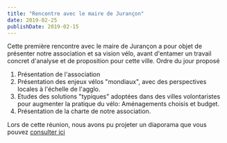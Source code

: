 ```yaml
---
title: "Rencontre avec le maire de Jurançon"
date: 2019-02-25
publishDate: 2019-02-15
---
```


Cette première rencontre avec le maire de Jurançon a pour objet de présenter
notre association et sa vision vélo, avant d'entamer un travail concret 
d'analyse et de proposition pour cette ville. Ordre du jour proposé

1. Présentation de l'association
2. Présentation des enjeux vélos "mondiaux", avec des perspectives locales à 
   l'échelle de l'agglo.
3. Etudes des solutions "typiques" adoptées dans des villes volontaristes pour 
   augmenter la pratique du vélo: Aménagements choisis et budget.
4. Présentation de la charte de notre association.

Lors de cette réunion, nous avons pu projeter un diaporama que vous pouvez
[consulter ici](/blog/2019/propositions-pour-jurancon/2019-02-25-mairie-jurancon-diapo.pdf)